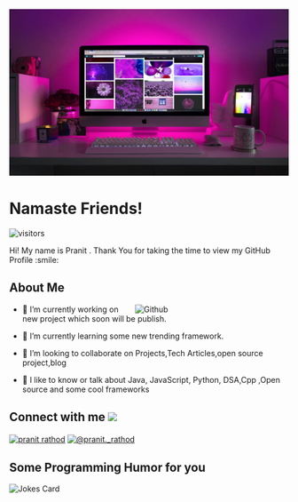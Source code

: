 <div align="center">
<img width="100%" height = "300px" src="https://raw.githubusercontent.com/pranitrathod/R-Notes/main/pexels-photo-1779487.jpeg" alt="cover" />
</div>

<h1> Namaste Friends!</h1>
<p align='center'>

![visitors](https://visitor-badge.glitch.me/badge?page_id=pranitrathod.pranitrathod)

</p>
<div size='20px'> Hi! My name is Pranit . Thank You for taking the time to view my GitHub Profile :smile: 
</div>

<h2> About Me <!---<img src = "" width = 100px>---></h2>

<img width="55%" align="right" alt="Github" src="https://encrypted-tbn0.gstatic.com/images?q=tbn:ANd9GcS_DINufd40iCcjOgKwa4YlwUZ-_GSx4uKFVg&usqp=CAU" />


- 🔭 I’m currently working on new project which soon will be publish.

- 🌱 I’m currently learning some new trending framework.

- 👯 I’m looking to collaborate on Projects,Tech Articles,open source project,blog  

- 💬 I like to know or talk about Java, JavaScript, Python, DSA,Cpp ,Open source and some cool frameworks  

<!-- <h2> Skills <img src = "https://media2.giphy.com/media/QssGEmpkyEOhBCb7e1/giphy.gif?cid=ecf05e47a0n3gi1bfqntqmob8g9aid1oyj2wr3ds3mg700bl&rid=giphy.gif" width = 32px> </h2>
<a href= https://github.com/pranitrathod?tab=repositories&q=&type=&language=java&sort= > <img width ='25px' src ='https://raw.githubusercontent.com/rahulbanerjee26/githubAboutMeGenerator/main/icons/java.svg'> </a>
 <a href= https://github.com/pranitrathod?tab=repositories&q=&type=&language=python&sort= > <img width ='25px' src ='https://raw.githubusercontent.com/rahulbanerjee26/githubAboutMeGenerator/main/icons/python.svg'> </a>
<a href= https://github.com/pranitrathod?tab=repositories&q=&type=&language=javascript&sort= > <img width ='25px' src ='https://raw.githubusercontent.com/rahulbanerjee26/githubAboutMeGenerator/main/icons/javascript.svg'> </a>
<a href= https://github.com/pranitrathod?tab=repositories&q=&type=&language=c&sort= > <img width ='25px' src ='https://raw.githubusercontent.com/rahulbanerjee26/githubAboutMeGenerator/main/icons/c.svg'> </a>
<a href= https://github.com/pranitrathod?tab=repositories&q=&type=&language=cpp&sort= > <img width ='25px' src ='https://raw.githubusercontent.com/rahulbanerjee26/githubAboutMeGenerator/main/icons/cpp.svg'> </a>
 <a href= https://github.com/pranitrathod?tab=repositories&q=&type=&language=php&sort= > <img width ='25px' src ='https://raw.githubusercontent.com/rahulbanerjee26/githubAboutMeGenerator/main/icons/php.svg'> </a>
<a href= https://github.com/pranitrathod?tab=repositories&q=&type=&language=css&sort= > <img width ='25px' src ='https://raw.githubusercontent.com/rahulbanerjee26/githubAboutMeGenerator/main/icons/css.svg'> </a>
 <a href= https://github.com/pranitrathod?tab=repositories&q=&type=&language=firebase&sort= > <img width ='25px' src ='https://raw.githubusercontent.com/rahulbanerjee26/githubAboutMeGenerator/main/icons/firebase.svg'> </a>
 <a href= https://github.com/pranitrathod?tab=repositories&q=&type=&language=bootstrap&sort= > <img width ='25px' src ='https://raw.githubusercontent.com/rahulbanerjee26/githubAboutMeGenerator/main/icons/bootstrap.svg'> </a>
<a href= https://github.com/pranitrathod?tab=repositories&q=&type=&language=android&sort= > <img width ='25px' src ='https://raw.githubusercontent.com/rahulbanerjee26/githubAboutMeGenerator/main/icons/android.svg'> </a>
  <a href= https://github.com/pranitrathod?tab=repositories&q=&type=&language=xd&sort= > <img width ='25px' src ='https://raw.githubusercontent.com/rahulbanerjee26/githubAboutMeGenerator/main/icons/xd.svg'> </a>
   -->
<h2> Connect with me <img src='https://raw.githubusercontent.com/ShahriarShafin/ShahriarShafin/main/Assets/handshake.gif' width="100px"> </h2>
<p align="left">
<a href="https://www.facebook.com/pranit.rathod.585/" target="blank"><img align="center" src="https://raw.githubusercontent.com/rahuldkjain/github-profile-readme-generator/master/src/images/icons/Social/linkedin.svg" alt="pranit rathod" height="30" width="40" /></a>
<a href="https://instagram.com/@pranit._rathod" target="blank"><img align="center" src="https://raw.githubusercontent.com/rahuldkjain/github-profile-readme-generator/master/src/images/icons/Social/instagram.svg" alt="@pranit._rathod" height="30" width="40" /></a>
</p>

 <h2> Some Programming Humor for you </h2>

![Jokes Card](https://readme-jokes.vercel.app/api?theme=default)
